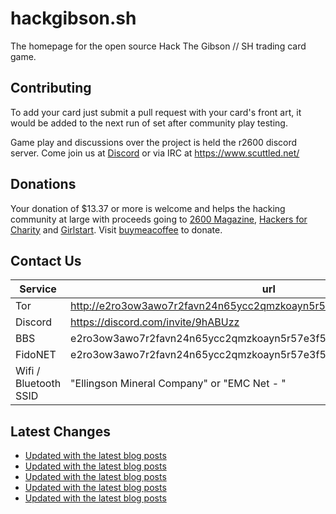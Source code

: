 # hackgibson.sh
The homepage for the open source Hack The Gibson // SH trading card game.


## Contributing

To add your card just submit a pull request with your card's front art, it would be added to the next run of set after community play testing.

Game play and discussions over the project is held the r2600 discord server. Come join us at [Discord](https://discord.com/invite/9hABUzz) or via IRC at https://www.scuttled.net/


## Donations

Your donation of $13.37 or more is welcome and helps the hacking community at large with proceeds going to [2600 Magazine](https://2600.com/), [Hackers for Charity](https://hackersforcharity.org) and [Girlstart](https://girlstart.org).  Visit [buymeacoffee](https://www.buymeacoffee.com/hackgibson.sh) to donate.


## Contact Us

Service | url
-|-
Tor | http://e2ro3ow3awo7r2favn24n65ycc2qmzkoayn5r57e3f56nvjwdcgg32ad.onion
Discord | https://discord.com/invite/9hABUzz
BBS | e2ro3ow3awo7r2favn24n65ycc2qmzkoayn5r57e3f56nvjwdcgg32ad.onion:23
FidoNET | e2ro3ow3awo7r2favn24n65ycc2qmzkoayn5r57e3f56nvjwdcgg32ad.onion:24554
Wifi / Bluetooth SSID | "Ellingson Mineral Company" or "EMC Net - <fidonet address>"

## Latest Changes
<!-- BLOG-POST-LIST:START -->
- [Updated with the latest blog posts](https://github.com/DFW2600/hackgibson.sh/commit/40b4508f3b99abf3efc47c2d6a5f5ef956218222)
- [Updated with the latest blog posts](https://github.com/DFW2600/hackgibson.sh/commit/18aa8969adb610bfbf837709a317b67b6d0b3f07)
- [Updated with the latest blog posts](https://github.com/DFW2600/hackgibson.sh/commit/f9d0bffa11d8987c27fc8642691f782057fff07d)
- [Updated with the latest blog posts](https://github.com/DFW2600/hackgibson.sh/commit/ab008fa5a43cc6754c852f65df9c2e457f2f0edb)
- [Updated with the latest blog posts](https://github.com/DFW2600/hackgibson.sh/commit/b8b11f140a691448f269a9da3bdc186b69612f98)
<!-- BLOG-POST-LIST:END -->
